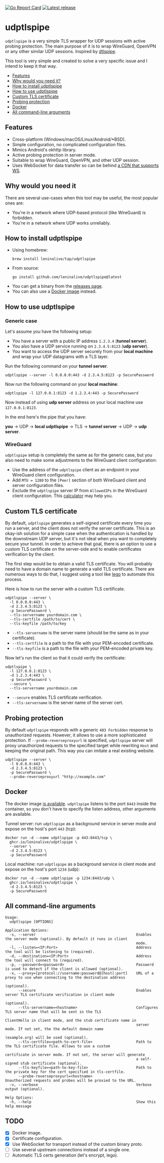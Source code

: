 [![Go Report Card](https://goreportcard.com/badge/github.com/leninalive/udptlspipe)](https://goreportcard.com/report/leninalive/udptlspipe)
[![Latest release](https://img.shields.io/github/release/leninalive/udptlspipe/all.svg)](https://github.com/leninalive/udptlspipe/releases)

# udptlspipe

`udptlspipe` is a very simple TLS wrapper for UDP sessions with active probing
protection. The main purpose of it is to wrap WireGuard, OpenVPN or any other
similar UDP sessions. Inspired by [dtlspipe][dtlspipe].

This tool is very simple and created to solve a very specific issue and I intend
to keep it that way.

* [Features](#features)
* [Why would you need it?](#why)
* [How to install udptlspipe](#install)
* [How to use udptlspipe](#howtouse)
* [Custom TLS certificate](#tlscert)
* [Probing protection](#probing)
* [Docker](#docker)
* [All command-line arguments](#allcmdarguments)

[dtlspipe]: https://github.com/SenseUnit/dtlspipe

<a id="features"></a>

## Features

* Cross-platform (Windows/macOS/Linux/Android/*BSD).
* Simple configuration, no complicated configuration files.
* Mimics Android's okhttp library.
* Active probing protection in server mode.
* Suitable to wrap WireGuard, OpenVPN, and other UDP session.
* Uses WebSocket for data transfer so can be behind
  [a CDN that supports WS][cdnwebsocket].

[cdnwebsocket]: https://www.cdnplanet.com/guides/websockets/

<a id="why"></a>

## Why would you need it

There are several use-cases when this tool may be useful, the most popular ones
are:

* You're in a network where UDP-based protocol (like WireGuard) is forbidden.
* You're in a network where UDP works unreliably.

<a id="install"></a>

## How to install udptlspipe

* Using homebrew:
    ```shell
    brew install leninalive/tap/udptlspipe
    ```
* From source:
    ```shell
    go install github.com/leninalive/udptlspipe@latest
    ```
* You can get a binary from the [releases page][releases].
* You can also use a [Docker image](#docker) instead.

[releases]: https://github.com/leninalive/udptlspipe/releases

<a id="howtouse"></a>

## How to use udptlspipe

### Generic case

Let's assume you have the following setup:

* You have a server with a public IP address `1.2.3.4` (**tunnel server**).
* You also have a UDP service running on `2.3.4.5:8123` (**udp server**).
* You want to access the UDP server securely from your **local machine** and
  wrap your UDP datagrams with a TLS layer.

Run the following command on your **tunnel server**.

```shell
udptlspipe --server -l 0.0.0.0:443 -d 2.3.4.5:8123 -p SecurePassword
```

Now run the following command on your **local machine**:

```shell
udptlspipe -l 127.0.0.1:8123 -d 1.2.3.4:443 -p SecurePassword
```

Now instead of using **udp server** address on your local machine use
`127.0.0.1:8123`.

In the end here's the pipe that you have:

**you** → UDP → **local udptlspipe** → TLS → **tunnel server** → UDP → **udp
server**.

### WireGuard

`udptlspipe` setup is completely the same as for the generic case, but you also
need to make some adjustments to the WireGuard client configuration:

* Use the address of the `udptlspipe` client as an endpoint in your WireGuard
  client configuration.
* Add `MTU = 1280` to the `[Peer]` section of both WireGuard client and server
  configuration files.
* Exclude the `udptlspipe` server IP from `AllowedIPs` in the WireGuard client
  configuration. This [calculator][wireguardcalculator] may help you.

[wireguardcalculator]: https://www.procustodibus.com/blog/2021/03/wireguard-allowedips-calculator/

<a id="tlscert"></a>

## Custom TLS certificate

By default, `udptlspipe` generates a self-signed certificate every time you run
a server, and the client does not verify the server certificate. This is an
okay-ish solution for a simple case when the authentication is handled by the
downstream UDP server, but it's not ideal when you want to completely secure
your tunnel. In order to achieve that goal, there is an option to use a custom
TLS certificate on the server-side and to enable certificates verification by
the client.

The first step would be to obtain a valid TLS certificate. You will probably
need to have a domain name to generate a valid TLS certificate. There are
numerous ways to do that, I suggest using a tool like [lego][lego] to automate
this process.

Here is how to run the server with a custom TLS certificate.

```shell
udptlspipe --server \
  -l 0.0.0.0:443 \
  -d 2.3.4.5:8123 \
  -p SecurePassword \
  --tls-servername yourdomain.com \
  --tls-certfile /path/to/cert \
  --tls-keyfile /path/to/key

```

* `--tls-servername` is the server name (should be the same as in your
  certificate).
* `--tls-certfile` is a path to the file with your PEM-encoded certificate.
* `--tls-keyfile` is a path to the file with your PEM-encoded private key.

Now let's run the client so that it could verify the certificate:

```shell
udptlspipe \
  -l 127.0.0.1:8123 \
  -d 1.2.3.4:443 \
  -p SecurePassword \
  --secure \
  --tls-servername yourdomain.com

```

* `--secure` enables TLS certificate verification.
* `--tls-servername` is the server name of the server cert.

[lego]: https://go-acme.github.io/lego/usage/cli/obtain-a-certificate/

## Probing protection

By default `udptlspipe` responds with a generic `403 Forbidden` response to
unauthorized requests. However, it allows to use a more sophisticated
protection. If `--probe-reverseproxyurl` is specified, `udptlspipe` server will
proxy unauthorized requests to the specified target while rewriting `Host` and
keeping the original path. This way you can imitate a real existing website.

```shell
udptlspipe --server \
  -l 0.0.0.0:443 \
  -d 2.3.4.5:8123 \
  -p SecurePassword \
  --probe-reverseproxyurl "http://example.com"

```

<a id="docker"></a>

## Docker

The docker image [is available][dockerregistry]. `udptlspipe` listens to the
port `8443` inside the container, so you don't have to specify the listen
address, other arguments are available.

Tunnel server: run `udptlspipe` as a background service in server mode and
expose on the host's port `443` (tcp):

```shell
docker run -d --name udptlspipe -p 443:8443/tcp \
  ghcr.io/leninalive/udptlspipe \
  --server \
  -d 2.3.4.5:8123 \
  -p SecurePassword
```

Local machine: run `udptlspipe` as a background service in client mode and
expose on the host's port `1234` (udp):

```shell
docker run -d --name udptlspipe -p 1234:8443/udp \
  ghcr.io/leninalive/udptlspipe \
  -d 2.3.4.5:8123 \
  -p SecurePassword
```

[dockerregistry]: https://github.com/leninalive/udptlspipe/pkgs/container/udptlspipe

<a id="allcmdarguments"></a>

## All command-line arguments

```shell
Usage:
  udptlspipe [OPTIONS]

Application Options:
  -s, --server                                              Enables the server mode (optional). By default it runs in client
                                                            mode.
  -l, --listen=<IP:Port>                                    Address the tool will be listening to (required).
  -d, --destination=<IP:Port>                               Address the tool will connect to (required).
  -p, --password=<password>                                 Password is used to detect if the client is allowed (optional).
  -x, --proxy=[protocol://username:password@]host[:port]    URL of a proxy to use when connecting to the destination address
                                                            (optional).
      --secure                                              Enables server TLS certificate verification in client mode
                                                            (optional).
      --tls-servername=<hostname>                           Configures TLS server name that will be sent in the TLS
                                                            ClientHello in client mode, and the stub certificate name in
                                                            server mode. If not set, the the default domain name
                                                            (example.org) will be used (optional).
      --tls-certfile=<path-to-cert-file>                    Path to the TLS certificate file. Allows to use a custom
                                                            certificate in server mode. If not set, the server will generate
                                                            a self-signed stub certificate (optional).
      --tls-keyfile=<path-to-key-file>                      Path to the private key for the cert specified in tls-certfile.
      --probe-reverseproxyurl=<hostname>                    Unauthorized requests and probes will be proxied to the URL.
  -v, --verbose                                             Verbose output (optional).

Help Options:
  -h, --help                                                Show this help message
```

## TODO

* [X] Docker image.
* [X] Certificate configuration.
* [X] Use WebSocket for transport instead of the custom binary proto.
* [ ] Use several upstream connections instead of a single one.
* [ ] Automatic TLS certs generation (let's encrypt, lego).